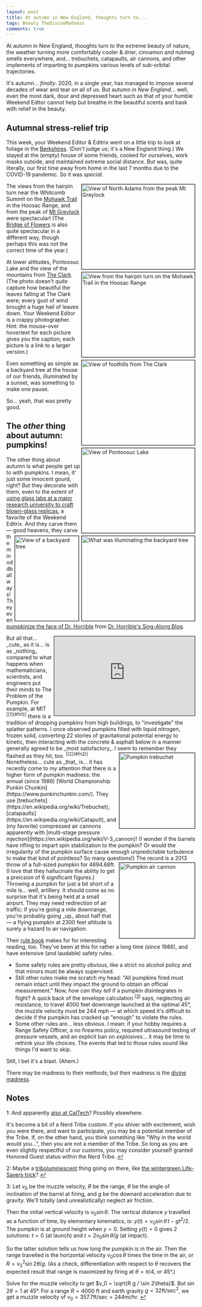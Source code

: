 ```yaml
---
layout: post
title: At autumn in New England, thoughts turn to...
tags: Beauty TheDivineMadness
comments: true
---
```


At autumn in New England, thoughts turn to the extreme beauty of nature, the weather
turning more comfortably cooler &amp; drier, cinnamon and nutmeg smells everywhere,
and... trebuchets, catapaults, air cannons, and other implements of imparting to pumpkins
various levels of sub-orbital trajectories.  

It's autumn... _finally_.  2020, in a single year, has managed to impose several decades
of wear and tear on all of us.  But autumn _in New England_... well, even the most dark, dour
and depressed heart such as that of your humble Weekend Editor cannot help but breathe in
the beautiful scents and bask with relief in the beauty.  

## Autumnal stress-relief trip

This week, your Weekend Editor & Editrix went on a little trip to look at foliage in the 
[Berkshires](https://en.wikipedia.org/wiki/Berkshires).  (Don't
judge us; it's a New England thing.)  We stayed at the (empty) house of some friends,
cooked for ourselves, work masks outside, and maintained extreme social distance.  But
was, quite literally, our first time away from home in the last 7 months due to the
COVID-19 pandemic.  So it was _special_.  

<a href="{{ site.baseurl }}/images/2020-10-24-in-autumn-in-new-england-thoughts-turn-to-view-from-mt-greylock.jpg" target="_blank"><img src="{{ site.baseurl }}/images/2020-10-24-in-autumn-in-new-england-thoughts-turn-to-view-from-mt-greylock.jpg" width="300" height="225" alt="View of North Adams from the peak Mt Greylock" title="View of North Adams from the peak Mt Greylock" style="float: right; margin: 3px 3px 3px 3px; border: 1px solid #000000;"/></a>
<a href="{{ site.baseurl }}/images/2020-10-24-in-autumn-in-new-england-thoughts-turn-to-hairpin-turn.jpg" target="_blank"><img src="{{ site.baseurl }}/images/2020-10-24-in-autumn-in-new-england-thoughts-turn-to-hairpin-turn.jpg" width="300" height="225" alt="View from the hairpin turn on the Mohawk Trail in the Hoosac Range" title="View from the hairpin turn on the Mohawk Trail in the Hoosac Range" style="float: right; margin: 3px 3px 3px 3px; border: 1px solid #000000;"/></a>
<a href="{{ site.baseurl }}/images/2020-10-24-in-autumn-in-new-england-thoughts-turn-to-the-clark.jpg" target="_blank"><img src="{{ site.baseurl }}/images/2020-10-24-in-autumn-in-new-england-thoughts-turn-to-the-clark.jpg" width="300" height="225" alt="View of foothills from The Clark" title="View of foothills from The Clark" style="float: right; margin: 3px 3px 3px 3px; border: 1px solid #000000;"/></a>
<a href="{{ site.baseurl }}/images/2020-10-24-in-autumn-in-new-england-thoughts-turn-to-pontoosuc-lake.jpg" target="_blank"><img src="{{ site.baseurl }}/images/2020-10-24-in-autumn-in-new-england-thoughts-turn-to-pontoosuc-lake.jpg" width="300" height="225" alt="View of Pontoosuc Lake" title="View of Pontoosuc Lake" style="float: right; margin: 3px 3px 3px 3px; border: 1px solid #000000;"/></a>
<a href="{{ site.baseurl }}/images/2020-10-24-in-autumn-in-new-england-thoughts-turn-to-backyard-tree-illuminator.jpg" target="_blank"><img src="{{ site.baseurl }}/images/2020-10-24-in-autumn-in-new-england-thoughts-turn-to-backyard-tree-illuminator.jpg" width="300" height="225" alt="What was illuminating the backyard tree" title="What was illuminating the backyard tree" style="float: right; margin: 3px 3px 3px 3px; border: 1px solid #000000;"/></a>
<a href="{{ site.baseurl }}/images/2020-10-24-in-autumn-in-new-england-thoughts-turn-to-backyard-tree.jpg" target="_blank"><img src="{{ site.baseurl }}/images/2020-10-24-in-autumn-in-new-england-thoughts-turn-to-backyard-tree.jpg" width="169" height="225" alt="View of a backyard tree" title="View of a backyard tree" style="float: right; margin: 3px 3px 3px 3px; border: 1px solid #000000;"/></a>
The views from the hairpin turn near the Whitcomb Summit on the 
[Mohawk Trail](https://en.wikipedia.org/wiki/Mohawk_Trail) in the 
Hoosac Range, and from the peak of
[Mt Greylock](https://en.wikipedia.org/wiki/Mount_Greylock) were spectacular!  (The 
[Bridge of Flowers](https://en.wikipedia.org/wiki/Bridge_of_Flowers_(bridge)) is also
quite spectacular in a different way, though perhaps this was not the correct time of the year.)  

At lower altitudes, Pontoosuc Lake and the view of the mountains from 
[The Clark](https://www.clarkart.edu/).  (The photo doesn't _quite_ capture how beautiful the
leaves falling at The Clark were; every gust of wind brought a huge hail of leaves down.
Your Weekend Editor is a crappy photographer.  Hint: the mouse-over hovertext for each
picture gives you the caption; each picture is a link to a larger version.)  

Even something as simple as a backyard tree at the house of our friends, illuminated by a
sunset, was something to make one pause.  

So... yeah, that was pretty good.  

## The _other_ thing about autumn: pumpkins!

The other thing about autumn is what people get up to with pumpkins.  I mean, it' just
some innocent gourd, right?  But they decorate with them, even to the extent of
[using glass labs at a major research university to craft blown-glass replicas](https://news.mit.edu/2020/its-virtual-great-glass-pumpkin-patch-mit-1021), 
a favorite of the Weekend Editrix.  And they carve them &mdash; good heavens, they carve them in
oddball ways!  They even 
[pumpkinize the face of Dr. Horrible](https://www.flickr.com/photos/steveoftheweb/4062468120/) 
from [Dr. Horrible's Sing-Along Blog](https://drhorrible.com/).  

<iframe width="373" height="210" src="https://www.youtube.com/embed/Z_8jF6FygN4" allow="accelerometer; encrypted-media; gyroscope; picture-in-picture" allowfullscreen style="float: right; margin: 3px 3px 3px 3px; border: 1px solid #000000;"></iframe>
But all that... _cute_ as it is... is as _nothing_ compared to what happens when mathematicians,
scientists, and engineers put their minds to The Problem of the Pumpkin.  For example, at
MIT <sup id="fn1a">[[1](#fn1)]</sup> there is a tradition of dropping pumpkins from high
buildings, to "investigate" the splatter patterns.  I once observed pumpkins filled with
liquid nitrogen, frozen solid, converting 22 stories of gravitational potential energy to
kinetic, then interacting with the concrete &amp; asphalt below in a manner generally
agreed to be _most satisfactory_.  I seem to remember they flashed as they hit, 
too. <sup id="fn2a">[[2](#fn2)]</sup>  

<img src="{{ site.baseurl }}/images/2020-10-24-in-autumn-in-new-england-thoughts-turn-to-pumpkin-trebuchet.jpg" width="200" height="200" alt="Pumpkin trebuchet" title="Pumpkin trebuchet" style="float: right; margin: 3px 3px 3px 3px; border: 1px solid #000000;"/>
Nonetheless... cute as _that_ is... it has recently come to my attention that there is a
higher form of pumpkin madness: the annual (since 1986)
[World Championship Punkin Chunkin](https://www.punkinchunkin.com/).  They use 
[trebuchets](https://en.wikipedia.org/wiki/Trebuchet),
[catapaults](https://en.wikipedia.org/wiki/Catapult), and (my favorite) compressed air
cannons apparently with [multi-stage pressure injection](https://en.wikipedia.org/wiki/V-3_cannon)!
(I wonder if the barrels have rifling to impart spin stabilization to the pumpkin?  Or
would the irregularity of the pumpkin surface cause enough unpredictable turbulence to
make that kind of pointless?  So many questions!)  

<img src="{{ site.baseurl }}/images/2020-10-24-in-autumn-in-new-england-thoughts-turn-to-pumpkin-air-cannon.jpg" width="200" height="200" alt="Pumpkin air cannon" title="Pumpkin air cannon" style="float: right; margin: 3px 3px 3px 3px; border: 1px solid #000000;"/>
The record is a 2013 throw of a full-sized pumpkin for 4694.68ft.  (I love that they
hallucinate the ability to get a preicsion of 6 significant figures.)  Throwing a pumpkin
for just a bit short of a mile is... well, artillery.  It should come as no surprise that
it's being held at a small airport.  They may need redirection of air traffic: if
you're going a mile downrange, you're probably going _up_ about half that &mdash; a flying
pumpkin at 2300 feet altitude is surely a hazard to air navigation.  

Their [rule book](https://www.punkinchunkin.com/the-competition/rules/) makes for for
interesting reading, too.  They've been at this for rather a long time (since 1986), and
have extensive (and laudable) safety rules.  

- Some safety rules are pretty obvious, like a strict no alcohol policy and that minors must be always supervised.  
- Still other rules make me scratch my head: "All pumpkins fired must remain intact until they impact the ground to obtain an official measurement."  Now, _how can they tell_ if a pumpkin disintegrates in flight?  A quick back of the envelope calculation <sup id="fn3a">[[3](#fn3)]</sup> says, neglecting air resistance, to travel 4000 feet downrange launched at the optimal 45&deg;, the muzzle velocity must be 244 mph  &mdash; at which speed it's difficult to decide if the pumpkin has cracked up "enough" to violate the rules.  
- Some other rules are... less obvious.  I mean: if your hobby requires a Range Safety Officer, a no firearms policy, required ultrasound testing of pressure vessels, and an explicit ban on _explosives_... it may be time to rethink your life choices.  The events that led to those rules sound like things I'd want to skip.  

Still, I bet it's a blast. (Ahem.)  

There may be madness to their methods; but their madness is the 
[divine madness](https://en.wikipedia.org/wiki/Divine_madness).  

## Notes

<a id="fn1">1</a>: And apparently 
[also at CalTech](https://www.latimes.com/socal/burbank-leader/the818now/pasadenasu-1101-halloween-pumpkins-meet-their-explosive-end-at-caltech-story.html)?
Possibly elsewhere.  

It's become a bit of a Nerd Tribe custom.  If you shiver with excitement, wish you were
there, and want to participate, you may be a potential member of the Tribe.  If, on the
other hand, you think something like "Why in the world would you...", then you are not a
member of the Tribe.  So long as you are even slightly respectful of our customs, you may
consider yourself granted Honored Guest status within the Nerd Tribe. [↩](#fn1a)  

<a id="fn2">2</a>: Maybe a [triboluminescent](https://en.wikipedia.org/wiki/Triboluminescence)
thing going on there, like 
[the wintergreen Life-Savers trick](https://en.wikipedia.org/wiki/Triboluminescence#Examples)? 
[↩](#fn2a)  

<a id="fn3">3</a>: Let $v_0$ be the muzzle velocity, $R$ be the range, $\theta$ be the
angle of inclination of the barrel at firing, and $g$ be the downard acceleration due to
gravity.  We'll totally (and unrealistically) neglect air friction.  

Then the initial vertical velocity is $v_0 \sin \theta$.  The vertical distance $y$
travelled as a function of time, by elementary kinematics, is: 
$y(t) = v_0 \sin \theta\, t - g t^2 / 2$.  The pumpkin is at ground height when $y = 0$.
Setting $y(t) = 0$ gives 2 solutions: $t = 0$ (at launch) and $t = 2 v_0 \sin \theta / g$
(at impact).  

So the latter solution tells us how long the pumpkin is in the air.  Then the range
travelled is the horizontal velocity $v_0 \cos \theta$ times the time in the air, or 
$R = v_{0}^{2} \sin 2\theta / g$.  (As a check, differentiation with respect to $\theta$
recovers the expected result that range is maximized by firing at $\theta = \pi/4$, or
45&deg;.)  

Solve for the muzzle velocity to get $v_0 = \sqrt{R g / \sin 2\theta}$.
But $\sin 2\theta = 1$ at 45&deg;.  For a range $R = 4000$ ft and earth gravity 
$g = 32 \textrm{ft}/\textrm{sec}^2$, we get a muzzle velocity of 
$v_0 = 357.7 \textrm{ft/sec} = 244 \textrm{mi/hr}$. [↩](#fn3a)  
